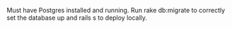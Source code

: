 Must have Postgres installed and running.
Run
    rake db:migrate
to correctly set the database up and
    rails s
to deploy locally.
